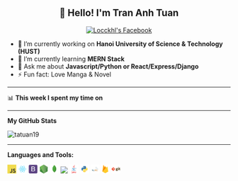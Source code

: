 <h2 align="center">👋 Hello! I'm Tran Anh Tuan</h2>
<p align="center">
  <a href="https://www.facebook.com/Locckhl">
    <img alt="Locckhl's Facebook" width="22px" src="https://camo.githubusercontent.com/8f245234577766478eaf3ee72b0615e99bb9ef3eaa56e1c37f75692811181d5c/68747470733a2f2f6564656e742e6769746875622e696f2f537570657254696e7949636f6e732f696d616765732f7376672f66616365626f6f6b2e737667" />
  </a>
</p>


- 🔭 I’m currently working on **Hanoi University of Science & Technology (HUST)**
- 🌱 I’m currently learning **MERN Stack**
- 💬 Ask me about **Javascript/Python or React/Express/Django**
- ⚡ Fun fact: Love Manga & Novel

-------

📊 **This week I spent my time on**

<!-- ![Wwakatime stats](https://github-readme-stats-taupe-two.vercel.app/api/wakatime?username=tatuan19&hide_title=true&hide_border=true&langs_count=5)

<details>
  <summary><b>📈&nbsp;&nbsp;Language&nbsp;/&nbsp;Framework stats</b></summary>
  <br/>
  <a href='https://profile.codersrank.io/user/tatuan19/'>
  <img src='http://cr-skills-chart-widget.azurewebsites.net/api/api?username=tatuan19&padding=30&skills=angular,batchfile,c,C%23,coffeescript,dart,go,html,json,java,javascript,less,mysql,php,pandas,perl,python,reactjs,scss,shell,svelte,swift,typescript,vue'>
  </a>

</details> -->

-------
**My GitHub Stats**
<p> <img src="https://github-readme-stats.vercel.app/api?username=tatuan19&show_icons=true&theme=gotham" alt="tatuan19" </p>

-------

**Languages and Tools:**
  
<p align="left">
  <code><img height="20" src="https://raw.githubusercontent.com/github/explore/80688e429a7d4ef2fca1e82350fe8e3517d3494d/topics/javascript/javascript.png"></code>
  <!-- <code><img height="20" src="https://raw.githubusercontent.com/github/explore/80688e429a7d4ef2fca1e82350fe8e3517d3494d/topics/vue/vue.png"></code> -->
  <code><img height="20" src="https://raw.githubusercontent.com/github/explore/80688e429a7d4ef2fca1e82350fe8e3517d3494d/topics/react/react.png"></code>
  <code><img height="20" src="https://raw.githubusercontent.com/devicons/devicon/master/icons/bootstrap/bootstrap-plain.svg"></code>
  <!-- <code><img height="20" src="https://raw.githubusercontent.com/github/explore/5c058a388828bb5fde0bcafd4bc867b5bb3f26f3/topics/graphql/graphql.png"></code> -->
  <code><img height="20" src="https://raw.githubusercontent.com/github/explore/80688e429a7d4ef2fca1e82350fe8e3517d3494d/topics/nodejs/nodejs.png"></code>
  <code><img height="20" src="https://raw.githubusercontent.com/devicons/devicon/master/icons/mongodb/mongodb-original.svg"></code>
  <code><img height="20" src="https://www.vectorlogo.zone/logos/kubernetes/kubernetes-icon.svg"></code>
  <code><img height="20" src="https://raw.githubusercontent.com/devicons/devicon/master/icons/java/java-original-wordmark.svg"></code>
  <code><img height="20" src="https://raw.githubusercontent.com/github/explore/80688e429a7d4ef2fca1e82350fe8e3517d3494d/topics/python/python.png"></code>
  <code><img height="20" src="https://raw.githubusercontent.com/github/explore/80688e429a7d4ef2fca1e82350fe8e3517d3494d/topics/mysql/mysql.png"></code>
  <code><img height="20" src="https://raw.githubusercontent.com/github/explore/80688e429a7d4ef2fca1e82350fe8e3517d3494d/topics/firebase/firebase.png"></code>
<!--   <code><img height="20" src="https://raw.githubusercontent.com/devicons/devicon/master/icons/docker/docker-original-wordmark.svg"></code> -->
<!--   <code><img height="20" src="https://www.vectorlogo.zone/logos/kubernetes/kubernetes-icon.svg"></code> -->
<!--   <code><img height="20" src="https://raw.githubusercontent.com/github/explore/80688e429a7d4ef2fca1e82350fe8e3517d3494d/topics/aws/aws.png"></code> -->
<!--   <code><img height="20" src="https://www.vectorlogo.zone/logos/google_cloud/google_cloud-icon.svg"></code> -->
  <code><img height="20" src="https://raw.githubusercontent.com/github/explore/80688e429a7d4ef2fca1e82350fe8e3517d3494d/topics/git/git.png"></code>
</p>

